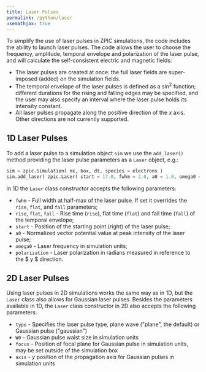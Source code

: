 ```yaml
---
title: Laser Pulses
permalink: /python/laser
usemathjax: true
---
```


To simplify the use of laser pulses in ZPIC simulations, the code includes the ability to launch laser pulses. The code allows the user to choose the frequency, amplitude, temporal envelope and polarization of the laser pulse, and will calculate the self-consistent electric and magnetic fields:

* The laser pulses are created at once: the full laser fields are super-imposed (added) on the simulation fields.
* The temporal envelope of the laser pulses is defined as a $\sin^2$ function; different durations for the rising and falling edges may be specified, and the user may also specify an interval where the laser pulse holds its intensity constant.
* All laser pulses propagate along the positive direction of the $x$ axis. Other directions are not currently supported.

## 1D Laser Pulses

To add a laser pulse to a simulation object `sim` we use the `add_laser()` method providing the laser pulse parameters as a `Laser` object, e.g.:

```python
sim = zpic.Simulation( nx, box, dt, species = electrons )
sim.add_laser( zpic.Laser( start = 17.0, fwhm = 2.0, a0 = 1.0, omega0 = 10.0 ))
```

In 1D the `Laser` class constructor accepts the following parameters:

* `fwhm` - Full width at half-max of the laser pulse. If set it overrides the `rise`, `flat`, and `fall` parameters;
* `rise`, `flat`, `fall` - Rise time (`rise`), flat time (`flat`) and fall time (`fall`) of the temporal envelope;
* `start` - Position of the starting point (right) of the laser pulse;
* `a0` - Normalized vector potential value at peak intensity of the laser pulse;
* `omega0` - Laser frequency in simulation units;
* `polarization` - Laser polarization in radians measured in reference to the $ y $ direction.

## 2D Laser Pulses

Using laser pulses in 2D simulations works the same way as in 1D, but the `Laser` class also allows for Gaussian laser pulses. Besides the parameters available in 1D, the `Laser` class constructor in 2D also accepts the following parameters:

* `type` - Specifies the laser pulse type, plane wave ("plane", the default) or Gaussian pulse ("gaussian")
* `W0` - Gaussian pulse waist size in simulation units
* `focus` - Position of focal plane for Gaussian pulse in simulation units, may be set outside of the simulation box
* `axis` - $y$ position of the propagation axis for Gaussian pulses in simulation units

